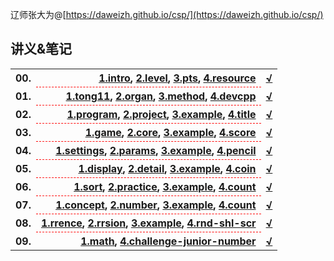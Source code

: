辽师张大为@[https://daweizh.github.io/csp/](https://daweizh.github.io/csp/)

## 讲义&笔记

<table style="border:0px;width:100%;">
  <tr>
    <th style="border:0px;text-align:left">00.</th>
    <th style="border:0px; border-bottom:1px dashed red;text-align:right">
      <a href='00/1.intro.html'>1.intro</a>,
      <a href='00/2.level.html'>2.level</a>,
      <a href='00/3.pts.html'>3.pts</a>,
      <a href='00/4.resource.html'>4.resource</a>
    </th>
    <th style="border:0px;"><a href='00/5.progress.html'>√</a></th>
  </tr>
  <tr>
    <th style="border:0px;text-align:left">01.</th>
    <th style="border:0px; border-bottom:1px dashed red;text-align:right">
      <a href='01/1.tong11.html'>1.tong11</a>,
      <a href='01/2.organ.html'>2.organ</a>,
      <a href='01/3.method.html'>3.method</a>,
      <a href='01/4.devcpp.html'>4.devcpp</a>
    </th>
    <th style="border:0px;"><a href='01/5.progress.html'>√</a></th>
  </tr>
  <tr>
    <th style="border:0px;text-align:left">02.</th>
    <th style="border:0px; border-bottom:1px dashed red;text-align:right">
      <a href='02/1.program.html'>1.program</a>,
      <a href='02/2.project.html'>2.project</a>,
      <a href='02/3.example.html'>3.example</a>,
      <a href='02/4.junior-2018-title.html'>4.title</a>
    </th>
    <th style="border:0px;"><a href='02/5.progress.html'>√</a></th>
  </tr>
  <tr>
    <th style="border:0px;text-align:left">03.</th>
    <th style="border:0px; border-bottom:1px dashed red;text-align:right">
      <a href='03/1.game.html'>1.game</a>,
      <a href='03/2.core.html'>2.core</a>,
      <a href='03/3.example.html'>3.example</a>,
      <a href='03/4.junior-2017-score.html'>4.score</a>
    </th>
    <th style="border:0px;"><a href='03/5.progress.html'>√</a></th>
  </tr>
  <tr>
    <th style="border:0px;text-align:left">04.</th>
    <th style="border:0px; border-bottom:1px dashed red;text-align:right">
      <a href='04/1.settings.html'>1.settings</a>,
      <a href='04/2.params.html'>2.params</a>,
      <a href='04/3.example.html'>3.example</a>,
      <a href='04/4.junior-2016-pencil.html'>4.pencil</a>
    </th>
    <th style="border:0px;"><a href='04/5.progress.html'>√</a></th>
  </tr>
  <tr>
    <th style="border:0px;text-align:left">05.</th>
    <th style="border:0px; border-bottom:1px dashed red;text-align:right">
      <a href='05/1.display.html'>1.display</a>,
      <a href='05/2.detail.html'>2.detail</a>,
      <a href='05/3.example.html'>3.example</a>,
      <a href='05/4.junior-2015-coin.html'>4.coin</a>
    </th>
    <th style="border:0px;"><a href='05/5.progress.html'>√</a></th>
  </tr>
  <tr>
    <th style="border:0px;text-align:left">06.</th>
    <th style="border:0px; border-bottom:1px dashed red;text-align:right">
      <a href='06/1.sort.html'>1.sort</a>,
      <a href='06/2.practice.html'>2.practice</a>,
      <a href='06/3.example.html'>3.example</a>,
      <a href='06/4.junior-2014-count.html'>4.count</a>
    </th>
    <th style="border:0px;"><a href='06/5.progress.html'>√</a></th>
  </tr>
  <tr>
    <th style="border:0px;text-align:left">07.</th>
    <th style="border:0px; border-bottom:1px dashed red;text-align:right">
      <a href='07/1.concept.html'>1.concept</a>,
      <a href='07/2.number.html'>2.number</a>,
      <a href='07/3.example.html'>3.example</a>,
      <a href='07/4.junior-2013-count.html'>4.count</a>
    </th>
    <th style="border:0px;"><a href='07/5.progress.html'>√</a></th>
  </tr>
  <tr>
    <th style="border:0px;text-align:left">08.</th>
    <th style="border:0px; border-bottom:1px dashed red;text-align:right">
      <a href='08/1.recurrence.html'>1.rrence</a>,
      <a href='08/2.recursion.html'>2.rrsion</a>,
      <a href='08/3.example.html'>3.example</a>,
      <a href='08/4.junior-2006-random-2007-scholar-2009-score.html'>4.rnd-shl-scr</a>
    </th>
    <th style="border:0px;"><a href='08/5.progress.html'>√</a></th>
  </tr>
  <tr>
    <th style="border:0px;text-align:left">09.</th>
    <th style="border:0px; border-bottom:1px dashed red;text-align:right">
      <a href='09/1.math.html'>1.math</a>,
      <a href='09/4.challenge.html'>4.challenge-junior-number</a>
    </th>
    <th style="border:0px;"><a href='09/5.progress.html'>√</a></th>
  </tr>
  <!-- <tr>
    <th style="border:0px;text-align:left">10.</th><th>
    </th>
  </tr>
  <tr>
    <th style="border:0px;text-align:left">11.</th><th>
    </th>
  </tr> -->
</table>



